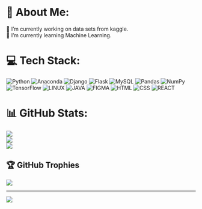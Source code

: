 # 💫 About Me:
🔭 I’m currently working on data sets from kaggle.<br>🌱 I’m currently learning Machine Learning.<br>

# 💻 Tech Stack:
![Python](https://img.shields.io/badge/python-3670A0?style=for-the-badge&logo=python&logoColor=ffdd54) ![Anaconda](https://img.shields.io/badge/Anaconda-%2344A833.svg?style=for-the-badge&logo=anaconda&logoColor=white) ![Django](https://img.shields.io/badge/django-%23092E20.svg?style=for-the-badge&logo=django&logoColor=white) ![Flask](https://img.shields.io/badge/flask-%23000.svg?style=for-the-badge&logo=flask&logoColor=white) ![MySQL](https://img.shields.io/badge/mysql-%2300f.svg?style=for-the-badge&logo=mysql&logoColor=white) ![Pandas](https://img.shields.io/badge/pandas-%23150458.svg?style=for-the-badge&logo=pandas&logoColor=white) ![NumPy](https://img.shields.io/badge/numpy-%23013243.svg?style=for-the-badge&logo=numpy&logoColor=white) ![TensorFlow](https://img.shields.io/badge/TensorFlow-%23FF6F00.svg?style=for-the-badge&logo=TensorFlow&logoColor=white) ![LINUX](https://img.shields.io/badge/Linux-FCC624?style=for-the-badge&logo=linux&logoColor=black) ![JAVA]("https://img.shields.io/badge/Java-%23000.svg?style=for-the-badge&logo=java&logoColor=white") ![FIGMA]("https://img.shields.io/badge/Figma-F24E1E?style=for-the-badge&logo=figma&logoColor=white") ![HTML]("https://img.shields.io/badge/HTML5-E34F26?style=for-the-badge&logo=html5&logoColor=white") ![CSS]("https://img.shields.io/badge/CSS3-1572B6?style=for-the-badge&logo=css3&logoColor=white" ) ![REACT]("https://img.shields.io/badge/React-20232A?style=for-the-badge&logo=react&logoColor=61DAFB")
# 📊 GitHub Stats:
![](https://github-readme-stats.vercel.app/api?username=heet579&theme=radical&hide_border=true&include_all_commits=false&count_private=false)<br/>
![](https://github-readme-streak-stats.herokuapp.com/?user=heet579&theme=radical&hide_border=true)<br/>
![](https://github-readme-stats.vercel.app/api/top-langs/?username=heet579&theme=radical&hide_border=true&include_all_commits=false&count_private=false&layout=compact)

## 🏆 GitHub Trophies
![](https://github-profile-trophy.vercel.app/?username=heet579&theme=nord&no-frame=true&no-bg=true&margin-w=4)

---
[![](https://visitcount.itsvg.in/api?id=heet579&icon=5&color=6)](https://visitcount.itsvg.in)

<!-- Proudly created with GPRM ( https://gprm.itsvg.in ) -->
